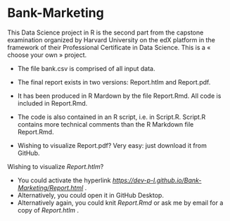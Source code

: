  # Bank-Marketing

This Data Science project in R is the second part from the capstone examination 
organized by Harvard University on the edX platform in the framework 
of their Professional Certificate in Data Science. This is a « choose your own » project. 


* The file bank.csv is comprised of all input data. 

* The final report exists in two versions: Report.htlm and Report.pdf.

* It has been produced in R Mardown by the file Report.Rmd. All code is included in Report.Rmd.

* The code is also contained in an R script, i.e. in Script.R. 
Script.R contains more technical comments than the R Markdown file Report.Rmd.

* Wishing to visualize Report.pdf? Very easy: just download it from GitHub. 

Wishing to visualize *Report.htlm*?

  * You could activate the hyperlink *https://dev-p-l.github.io/Bank-Marketing/Report.html* .
  * Alternatively, you could open it in GitHub Desktop.
  * Alternatively again, you could knit *Report.Rmd* or ask me by email for a copy of *Report.htlm* .
